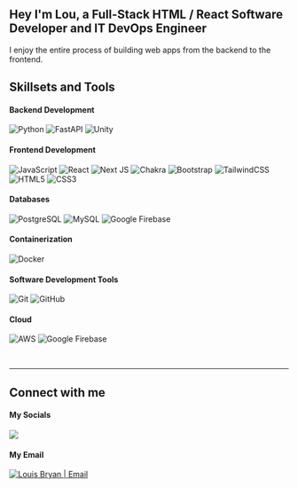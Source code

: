 <h2 align="left">
Hey I'm Lou, a Full-Stack HTML / React Software Developer and IT DevOps Engineer 
</h2>

I enjoy the entire process of building web apps from the backend to the frontend. 

## Skillsets and Tools

#### Backend Development
![Python](https://img.shields.io/badge/python-000000?style=for-the-badge&logo=python&logoColor=white)
![FastAPI](https://img.shields.io/badge/fastapi-000000?style=for-the-badge&logo=FASTAPI&logoColor=white)
![Unity](https://img.shields.io/badge/Unity-000000?style=for-the-badge&logo=unity&logoColor=white)
#### Frontend Development
![JavaScript](https://img.shields.io/badge/javascript-000000?style=for-the-badge&logo=javascript&logoColor=white)
![React](https://img.shields.io/badge/react-000000?style=for-the-badge&logo=react&logoColor=white)
![Next JS](https://img.shields.io/badge/Next-000000?style=for-the-badge&logo=next.js&logoColor=white)
![Chakra](https://img.shields.io/badge/chakra-000000?style=for-the-badge&logo=chakraui&logoColor=white)
![Bootstrap](https://img.shields.io/badge/bootstrap-000000?style=for-the-badge&logo=bootstrap&logoColor=white)
![TailwindCSS](https://img.shields.io/badge/tailwindcss-000000?style=for-the-badge&logo=tailwind-css&logoColor=white)
![HTML5](https://img.shields.io/badge/html5-000000?style=for-the-badge&logo=html5&logoColor=white)
![CSS3](https://img.shields.io/badge/css3-000000?style=for-the-badge&logo=css3&logoColor=white)
#### Databases
![PostgreSQL](https://img.shields.io/badge/PostgreSQL-000000?style=for-the-badge&logo=PostgreSQL&logoColor=white)
![MySQL](https://img.shields.io/badge/MySQL-000000?style=for-the-badge&logo=mysql&logoColor=white)
![Google Firebase](https://img.shields.io/badge/Firebase-000000?style=for-the-badge&logo=firebase&logoColor=white)
#### Containerization
![Docker](https://img.shields.io/badge/docker-000000?style=for-the-badge&logo=docker&logoColor=white)
#### Software Development Tools 
![Git](https://img.shields.io/badge/git-000000?style=for-the-badge&logo=git&logoColor=white)
![GitHub](https://img.shields.io/badge/github-000000?style=for-the-badge&logo=github&logoColor=white)
#### Cloud
![AWS](https://img.shields.io/badge/AWS-000000?style=for-the-badge&logo=amazon-aws&logoColor=white)
![Google Firebase](https://img.shields.io/badge/Firebase-000000?style=for-the-badge&logo=firebase&logoColor=white)


<br />

***
## Connect with me

#### My Socials

<a href="https://www.linkedin.com/in/lbryan212/">
 <img src="https://img.shields.io/badge/LinkedIn-000000?style=for-the-badge&logo=linkedin&logoColor=white" /> 
</a>


#### My Email 

<a href="mailto:lbryan212@gmail.com">
 <img src="https://img.shields.io/badge/Gmail-000000?style=for-the-badge&logo=gmail&logoColor=white" alt="Louis Bryan | Email"/>
</a>


<br />






